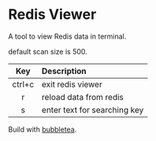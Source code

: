 # Redis Viewer

A tool to view Redis data in terminal.

default scan size is 500.

|  Key   | Description                  |
| :----: | :--------------------------- |
| ctrl+c | exit redis viewer            |
|   r    | reload data from redis       |
|   s    | enter text for searching key |

Build with [bubbletea](https://github.com/charmbracelet/bubbletea).
